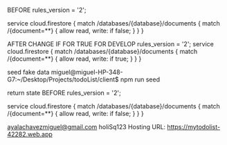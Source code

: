 BEFORE
rules_version = '2';

service cloud.firestore {
  match /databases/{database}/documents {
    match /{document=**} {
      allow read, write: if false;
    }
  }
}

AFTER CHANGE IF FOR TRUE FOR DEVELOP
rules_version = '2';
service cloud.firestore {
  match /databases/{database}/documents {
    match /{document=**} {
      allow read, write: if true;
    }
  }
}

seed fake data
miguel@miguel-HP-348-G7:~/Desktop/Projects/todoList/client$ npm run seed

return state
BEFORE
rules_version = '2';

service cloud.firestore {
  match /databases/{database}/documents {
    match /{document=**} {
      allow read, write: if false;
    }
  }
}


ayalachavezmiguel@gmail.com
holiSq123
Hosting URL: https://mytodolist-42282.web.app


<!-- NEXT_PUBLIC_FIREBASE_API_KEY=AIzaSyBfMG-MJiq5nv23baoZNYX_kH6mpxNJOhk
NEXT_PUBLIC_FIREBASE_AUTH_DOMAIN=mytodolist-42282.firebaseapp.com
NEXT_PUBLIC_FIREBASE_PROJECT_ID=mytodolist-42282
NEXT_PUBLIC_FIREBASE_STORAGE_BUCKET=mytodolist-42282.appspot.com
NEXT_PUBLIC_FIREBASE_MESSAGING_SENDER_ID=109484381607
NEXT_PUBLIC_FIREBASE_APP_ID=1:109484381607:web:fee9053278f1fc3f469282
NEXT_PUBLIC_FIREBASE_MEASUREMENTID=G-6ZF1K0YY4M
NEXT_PUBLIC_SITE_KEY=6LcTaJYrAAAAABzok27EagxDJMbfP0VpEh4J97VA
NEXT_PUBLIC_SECRET_KEY=6LcTaJYrAAAAAJGff563DAC7Mq04Q_-P19gOkRSL -->
